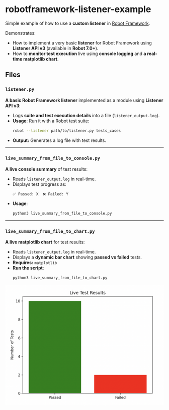 # robotframework-listener-example

Simple example of how to use a **custom listener** in [Robot Framework](https://robotframework.org/robotframework/latest/RobotFrameworkUserGuide.html#listener-interface).

Demonstrates:
- How to implement a very basic **listener** for Robot Framework using **Listener API v3** (available in **Robot 7.0+**).
- How to **monitor test execution** live using **console logging** and **a real-time matplotlib chart**.

## Files

### `listener.py`
**A basic Robot Framework listener** implemented as a module using **Listener API v3**:
- Logs **suite and test execution details** into a file (`listener_output.log`).
- **Usage**: Run it with a Robot test suite:
  ```bash
  robot --listener path/to/listener.py tests_cases
  ```
- **Output:** Generates a log file with test results.

---

### `live_summary_from_file_to_console.py`
**A live console summary** of test results:
- Reads `listener_output.log` in real-time.
- Displays test progress as:
  ```
  ✅ Passed: X  ❌ Failed: Y
  ```
- **Usage**:
  ```bash
  python3 live_summary_from_file_to_console.py
  ```

---

### `live_summary_from_file_to_chart.py`
**A live matplotlib chart** for test results:
- Reads `listener_output.log` in real-time.
- Displays a **dynamic bar chart** showing **passed vs failed** tests.
- **Requires:** `matplotlib`
- **Run the script**:
  ```bash
  python3 live_summary_from_file_to_chart.py
  ```
  
![Basic Live Test Results Chart](chart.png)
